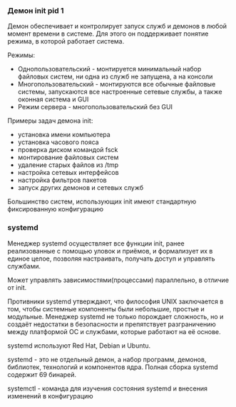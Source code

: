 ### Демон init pid 1

Демон обеспечивает и контролирует запуск служб и демонов в любой момент времени в системе. Для этого он поддерживает понятие режима, в которой работает система. 

Режимы:
- Однопользовательский - монтируется минимальный набор файловых систем, ни одна из служб не запущена, а на консоли
- Многопользовательский - монтируются все обычные файловые системы, запускаются все настроенные сетевые службы, а также оконная система и GUI
- Режим сервера - многопользовательский без GUI

Примеры задач демона init:
- установка имени компьютера
- установка часового пояса
- проверка диском командой fsck
- монтирование файловых систем
- удаление старых файлов из /tmp
- настройка сетевых интерфейсов
- настройка фильтров пакетов
- запуск других демонов и сетевых служб

Большинство систем, использующих init имеют стандартную фиксированную конфигурацию

### systemd

Менеджер systemd осуществляет все функции init, ранее реализованные с помощью уловок и приёмов, и формализует их в единое целое, позволяя настраивать, получать доступ и управлять службами.

Может управлять зависимостями(процессами) параллельно, в отличие от init.

Противники systemd утверждают, что философия UNIX заключается в том, чтобы системные компоненты были небольшие, простые и модульные. Менеджер systemd не только порождает сложность, но и создаёт недостатки в безопасности и препятствует разграничению между платформой ОС и службами, которые работают на её основе.

systemd используют Red Hat, Debian и Ubuntu.

systemd - это не отдельный демон, а набор программ, демонов, библиотек, технологий и компонентов ядра. Полная сборка systemd содержит 69 бинарей.

systemctl - команда для изучения состояния systemd и внесения изменений в конфигурацию